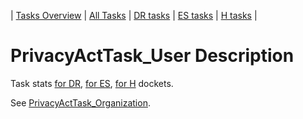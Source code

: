 | [Tasks Overview](tasks-overview.md) | [All Tasks](../alltasks.md) | [DR tasks](../docs-DR/tasklist.md) | [ES tasks](../docs-ES/tasklist.md) | [H tasks](../docs-H/tasklist.md) |

# PrivacyActTask_User Description

Task stats [for DR](../docs-DR/PrivacyActTask_User.md), [for ES](../docs-ES/PrivacyActTask_User.md), [for H](../docs-H/PrivacyActTask_User.md) dockets.

See [PrivacyActTask_Organization](PrivacyActTask_Organization.md).
